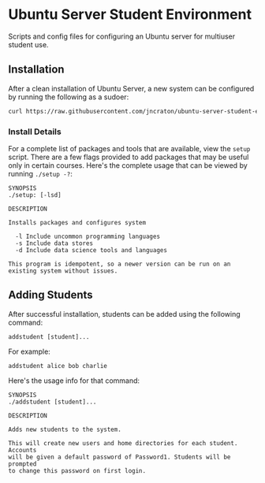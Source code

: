 Ubuntu Server Student Environment
=================================

Scripts and config files for configuring an Ubuntu server for multiuser student use.

Installation
------------

After a clean installation of Ubuntu Server, a new system can be configured by running the following as a sudoer:

```bash
curl https://raw.githubusercontent.com/jncraton/ubuntu-server-student-env/master/setup | bash
```

### Install Details

For a complete list of packages and tools that are available, view the `setup` script. There are a few flags provided to add packages that may be useful only in certain courses. Here's the complete usage that can be viewed by running `./setup -?`:

    SYNOPSIS
    ./setup: [-lsd]
    
    DESCRIPTION
    
    Installs packages and configures system
    
      -l Include uncommon programming languages
      -s Include data stores
      -d Include data science tools and languages
    
    This program is idempotent, so a newer version can be run on an existing system without issues.

Adding Students
---------------

After successful installation, students can be added using the following command:

`addstudent [student]...`

For example:

`addstudent alice bob charlie`

Here's the usage info for that command:

    SYNOPSIS
    ./addstudent [student]...
    
    DESCRIPTION
    
    Adds new students to the system.
    
    This will create new users and home directories for each student. Accounts 
    will be given a default password of Password1. Students will be prompted 
    to change this password on first login.
